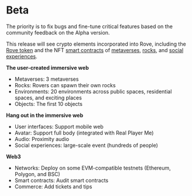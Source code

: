 # Beta

The priority is to fix bugs and fine-tune critical features based on the community feedback on the Alpha version. &#x20;

This release will see crypto elements incorporated into Rove, including the [Rove token](../the-rove-digital-economy/the-rove-token.md) and the NFT [smart contracts](https://github.com/rove-to/evm-smart-contracts/tree/main/contracts) of [metaverses](../the-3d-web/metaverses.md), [rocks](../the-3d-web/rocks/), and [social experiences](../immersive-experiences/social-experiences.md).&#x20;

**The user-created immersive web**

* Metaverses: 3 metaverses
* Rocks: Rovers can spawn their own rocks
* Environments: 20 environments across public spaces, residential spaces, and exciting places
* Objects: The first 10 objects

**Hang out in the immersive web**

* User interfaces: Support mobile web
* Avatar: Support full body (integrated with Real Player Me)
* Audio: Proximity audio
* Social experiences: large-scale event (hundreds of people)

**Web3**

* Networks: Deploy on some EVM-compatible testnets (Ethereum, Polygon, and BSC)
* Smart contracts: Audit smart contracts
* Commerce: Add tickets and tips
